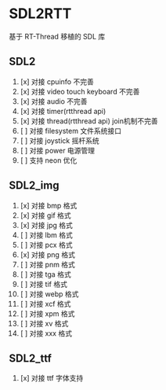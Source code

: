 # SDL2RTT

基于 RT-Thread 移植的 SDL 库

## SDL2

1. [x] 对接 cpuinfo 不完善
2. [x] 对接 video touch keyboard  不完善
3. [x] 对接 audio 不完善
4. [x] 对接 timer(rtthread api)
5. [x] 对接 thread(rtthread api) join机制不完善
6. [ ] 对接 filesystem 文件系统接口 
8. [ ] 对接 joystick 摇杆系统 
9. [ ] 对接 power 电源管理 
10. [ ] 支持 neon 优化

## SDL2_img

1. [x] 对接 bmp 格式
2. [x] 对接 gif 格式
3. [x] 对接 jpg 格式
4. [ ] 对接 lbm 格式
5. [ ] 对接 pcx 格式
6. [x] 对接 png 格式
7. [ ] 对接 pnm 格式
8. [ ] 对接 tga 格式
9. [ ] 对接 tif 格式
10. [ ] 对接 webp 格式
11. [ ] 对接 xcf 格式
12. [ ] 对接 xpm 格式
13. [ ] 对接 xv 格式
14. [ ] 对接 xxx 格式

## SDL2_ttf

1. [x] 对接 ttf 字体支持
